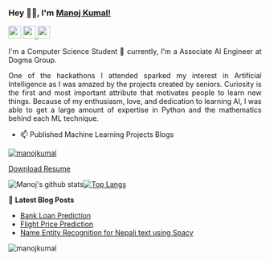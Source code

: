 ### Hey 👋🏽, I'm [Manoj Kumal!](https://manojkumal.com.np) 
 
<p>
  <a href="mailto:manoj.kumal152@gmail.com"><img src="https://img.shields.io/badge/Email-%23E4405F.svg?&style=for-the-badge&logo=gmail&logoColor=white" height=25></a>
  <a href="https://www.linkedin.com/in/manojkumal/"><img src="https://img.shields.io/badge/linkedin-%230077B5.svg?&style=for-the-badge&logo=linkedin&logoColor=white" height=25</a>
  <a href="https://www.instagram.com/i_ammanoj1/"><img src="https://img.shields.io/badge/instagram-%23E4405F.svg?&style=for-the-badge&logo=instagram&logoColor=white" height=25></a>  
 
</p>
 
<div style="text-align: justify">
 
 
I'm  a Computer Science Student 🚀 currently, I'm a Associate AI Engineer at Dogma Group.
 
One of the hackathons I attended sparked my interest in Artificial Intelligence as I was amazed by the projects created by seniors. Curiosity is the first and most important attribute that motivates people to learn new things. Because of my enthusiasm, love, and dedication to learning AI, I was able to get a large amount of expertise in Python and the mathematics behind each ML technique.
 
 
  </div>
 

- 📫 Published Machine Learning Projects Blogs

<p align="left"> <a href="https://github.com/ryo-ma/github-profile-trophy"><img src="https://github-profile-trophy.vercel.app/?username=manojkumal" alt="manojkumal" /></a> </p>

[Download Resume](https://manojkumal.com.np)
 
![Manoj's github stats](https://github-readme-stats.vercel.app/api?username=manojkumal&count_private=true&show_icons=true&theme=dark)<a href="https://github.com/manojkumal">[![Top Langs](https://github-readme-stats.vercel.app/api/top-langs/?username=manojkumal&layout=compact&theme=dark)](https://github.com/manojkumal)</a>
 
 
📕 **Latest Blog Posts**
<!-- BLOG-POST-LIST:START -->
- [Bank Loan Prediction ](https://manojkumal.github.io/Portfolio/post/project-1/)
- [Flight Price Prediction](https://manojkumal.github.io/Portfolio/post/project-2/)
- [Name Entity Recognition for Nepali text using Spacy](https://medium.com/@manojkumal/name-entity-recognition-for-nepali-text-using-spacy-eafeea0ac00b)
<!-- BLOG-POST-LIST:END -->
 
 <p><img align="center" src="https://github-readme-streak-stats.herokuapp.com/?user=manojkumal&" alt="manojkumal" /></p>
<!--  <img src="https://visitor-badge.glitch.me/badge?page_id=manojkumal.manojkumal" alt="Visitors Counter"> -->
